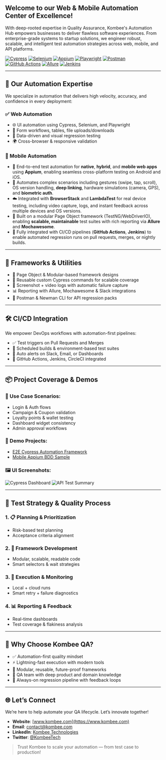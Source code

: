 
## Welcome to our Web & Mobile Automation Center of Excellence!

With deep-rooted expertise in Quality Assurance, Kombee's Automation Hub empowers businesses to deliver flawless software experiences. From enterprise-grade systems to startup solutions, we engineer robust, scalable, and intelligent test automation strategies across web, mobile, and API platforms.

[![Cypress](https://img.shields.io/badge/Cypress-17202C?style=for-the-badge&logo=cypress&logoColor=white)](https://www.cypress.io/)
[![Selenium](https://img.shields.io/badge/Selenium-43B02A?style=for-the-badge&logo=selenium&logoColor=white)](https://www.selenium.dev/)
[![Appium](https://img.shields.io/badge/Appium-000000?style=for-the-badge&logo=appium&logoColor=white)](https://appium.io/)
[![Playwright](https://img.shields.io/badge/Playwright-45BA63?style=for-the-badge&logo=playwright&logoColor=white)](https://playwright.dev/)
[![Postman](https://img.shields.io/badge/Postman-FF6C37?style=for-the-badge&logo=postman&logoColor=white)](https://www.postman.com/)
[![GitHub Actions](https://img.shields.io/badge/GitHub_Actions-2088FF?style=for-the-badge&logo=githubactions&logoColor=white)](https://docs.github.com/en/actions)
[![Allure](https://img.shields.io/badge/Allure-495057?style=for-the-badge&logo=allure&logoColor=white)](https://docs.qameta.io/allure/)
[![Jenkins](https://img.shields.io/badge/Jenkins-D24939?style=for-the-badge&logo=jenkins&logoColor=white)](https://www.jenkins.io/)

---

## 🚀 Our Automation Expertise

We specialize in automation that delivers high velocity, accuracy, and confidence in every deployment:

### ✅ Web Automation
- 🌐 UI automation using Cypress, Selenium, and Playwright
- 🧾 Form workflows, tables, file uploads/downloads
- 🔄 Data-driven and visual regression testing
- 🌍 Cross-browser & responsive validation

### 📱 Mobile Automation

- 🤖 End-to-end test automation for **native**, **hybrid**, and **mobile web apps** using **Appium**, enabling seamless cross-platform testing on Android and iOS.
- 🎯 Automates complex scenarios including gestures (swipe, tap, scroll), OS version handling, **deep linking**, hardware simulations (camera, GPS), and **biometric auth**.
- ☁️ Integrated with **BrowserStack** and **LambdaTest** for real device testing, including video capture, logs, and instant feedback across multiple devices and OS versions.
- 🧩 Built on a modular Page Object framework (TestNG/WebDriverIO), enabling **scalable, maintainable** test suites with rich reporting via **Allure** and **Mochawesome**.
- 🚀 Fully integrated with CI/CD pipelines (**GitHub Actions**, **Jenkins**) to enable automated regression runs on pull requests, merges, or nightly builds.

---
## 🧱 Frameworks & Utilities

- 🧩 Page Object & Modular-based framework designs
- 🧠 Reusable custom Cypress commands for scalable coverage
- 📸 Screenshot + video logs with automatic failure capture
- 📊 Reporting with Allure, Mochawesome & Slack integrations
- 🧪 Postman & Newman CLI for API regression packs

---

## 🛠 CI/CD Integration

We empower DevOps workflows with automation-first pipelines:

- ✅ Test triggers on Pull Requests and Merges
- 🔁 Scheduled builds & environment-based test suites
- 📩 Auto alerts on Slack, Email, or Dashboards
- 🔄 GitHub Actions, Jenkins, CircleCI integrated

---

## 📦 Project Coverage & Demos

### 🔹 Use Case Scenarios:
- Login & Auth flows
- Campaign & Coupon validation
- Loyalty points & wallet testing
- Dashboard widget consistency
- Admin approval workflows

### 🔸 Demo Projects:
- [E2E Cypress Automation Framework](https://github.com/KombeeTech/cypress-e2e)
- [Mobile Appium BDD Sample](https://github.com/KombeeTech/appium-bdd)

### 🖼️ UI Screenshots:
![Cypress Dashboard](automation_dashboard1.png)
![API Test Summary](automation_dashboard2.png)

---

## 🧪 Test Strategy & Quality Process

### 1. 📋 Planning & Prioritization
- Risk-based test planning
- Acceptance criteria alignment

### 2. 🔨 Framework Development
- Modular, scalable, readable code
- Smart selectors & wait strategies

### 3. 🚦 Execution & Monitoring
- Local + cloud runs
- Smart retry + failure diagnostics

### 4. 📊 Reporting & Feedback
- Real-time dashboards
- Test coverage & flakiness analysis

---

## 🌟 Why Choose Kombee QA?
- ✅ Automation-first quality mindset
- ⚡ Lightning-fast execution with modern tools
- 🧩 Modular, reusable, future-proof frameworks
- 🧠 QA team with deep product and domain knowledge
- 🔁 Always-on regression pipeline with feedback loops

---

## 🌐 Let’s Connect
We’re here to help automate your QA lifecycle. Let’s innovate together!

- **Website**: [www.kombee.com](https://www.kombee.com)
- **Email**: contact@kombee.com
- **LinkedIn**: [Kombee Technologies](https://in.linkedin.com/company/kombee-global)
- **Twitter**: [@KombeeTech](https://x.com/kombeeglobal)

> Trust Kombee to scale your automation — from test case to production!
